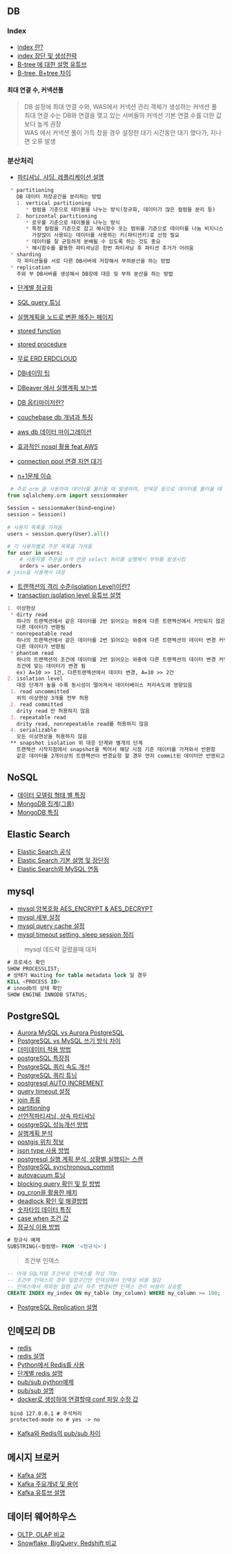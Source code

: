 ## DB

### Index
* [index 란?](https://itholic.github.io/database-index/)
* [index 장단 및 생성전략](https://coding-factory.tistory.com/746)
* [B-tree 에 대한 설명 유튜브](https://youtu.be/bqkcoSm_rCs)
* [B-tree, B+tree 차이](https://ssocoit.tistory.com/217)

#### 최대 연결 수, 커넥션풀
> DB 설정에 최대 연결 수와, WAS에서 커넥션 관리 객체가 생성하는 커넥션 풀  
> 최대 연결 수는 DB와 연결을 맺고 있는 서버들의 커넥션 기본 연결 수를 더한 값보다 높게 권장  
> WAS 에서 커넥션 풀이 가득 찼을 경우 설정한 대기 시간동안 대기 했다가, 지나면 오류 발생  

### 분산처리
* [파티셔닝, 샤딩, 레플리케이션 설명](https://youtu.be/P7LqaEO-nGU)
```markdown
 * partitioning
   DB 데이터 저장공간을 분리하는 방법
   1. vertical partitioning
      * 컬럼을 기준으로 테이블을 나누는 방식(정규화, 데이터가 많은 컬럼을 분리 등)
   2. horizontal partitioning
      * 로우를 기준으로 테이블을 나누는 방식
      * 특정 컬럼을 기준으로 잡고 해시함수 또는 범위를 기준으로 데이터를 나눔 비지니스 모델에서
        가장많이 사용되는 데이터를 사용하는 키(파티션키)로 선정 필요
      * 데이터를 잘 균등하게 분배될 수 있도록 하는 것도 중요
      * 해시함수를 활용한 파티셔닝은 한번 파티셔닝 후 파티션 추가가 어려움
 * sharding
   각 파티션들을 서로 다른 DB서버에 저장해서 부하분산을 하는 방법
 * replication
   주와 부 DB서버를 생성해서 DB장애 대응 및 부하 분산을 하는 방법
```
* [단계별 정규화](https://minimax95.tistory.com/entry/%EC%A0%95%EA%B7%9C%ED%99%94Normalization-%EA%B0%9C%EB%85%90%EA%B3%BC-%EA%B8%B0%EB%B3%B8-%EA%B3%BC%EC%A0%95)
* [SQL query 튜닝](https://cornswrold.tistory.com/87)
* [실행계획을 노드로 변환 해주는 페이지](https://explain.dalibo.com/)

* [stored function](https://youtu.be/I1jjR58Rzic)
* [stored procedure](https://youtu.be/I1jjR58Rzic)
* [무료 ERD ERDCLOUD](https://www.erdcloud.com/)
* [DB네이밍 팁](https://jang8584.tistory.com/35)
* [DBeaver 에서 실행계획 보는법](http://item.gmarket.co.kr/detailview/item.asp?goodscode=2267277866)
* [DB 옵티마이저란?](https://coding-factory.tistory.com/743)
* [couchebase db 개념과 특징](https://azderica.github.io/02-db-nosql-couchbase/)
* [aws db 데이터 마이그레이션](https://aws.amazon.com/ko/dms/)
* [효과적인 nosql 활용 feat AWS](https://www.youtube.com/watch?v=8rEsuvdL17s) 
* [connection pool 연결 지연 대기](https://engineering-skcc.github.io/cloud/tomcat/apache/DB-Pool-For-Event/)
* [n+1문제 이슈](https://fouaaa.blogspot.com/2021/06/n1.html)
```python
 # 주로 orm 을 사용하여 데이터를 불러올 때 발생하며, 반복문 등으로 데이터를 불러올 때 발생
from sqlalchemy.orm import sessionmaker

Session = sessionmaker(bind=engine)
session = Session()
   
# 사용자 목록을 가져옴
users = session.query(User).all()
   
# 각 사용자별로 주문 목록을 가져옴
for user in users:
    # 사용자별 주문을 n개 만큼 select 쿼리를 실행해서 부하를 발생시킴 
    orders = user.orders
# join을 사용해서 대응

```
* [트랜잭션의 격리 수준(isolation Level)이란?](https://nesoy.github.io/articles/2019-05/Database-Transaction-isolation)
* [transaction isolation level 유튜브 설명](https://youtu.be/bLLarZTrebU)
```markdown
1. 이상현상
 * dirty read
   하나의 트랜젝션에서 같은 데이터를 2번 읽어오는 와중에 다른 트랜젝션에서 커밋되지 않은 데이터 변경으로 인해
   다른 데이터가 반환됨
 * nonrepeatable read
   하나의 트랜젝션에서 같은 데이터를 2번 읽어오는 와중에 다른 트랜젝션의 데이터 변경 커밋으로 인해
   다른 데이터가 반환됨
 * phantom read
   하나의 트랜젝션의 조건에 데이터를 2번 읽어오는 와중에 다른 트랜젝션의 데이터 변경 커밋으로 인해
   조건에 맞는 데이터가 변경 됨
   ex) A=10 >> 1건, 다른트랜젝션에서 데이터 변경, A=10 >> 2건
2. isolation level
   대응 단계가 높을 수록 동시성이 떨어져서 데이터베이스 처리속도에 영향있음
 1. read uncommitted
   위의 이상현상 3개를 전부 허용
 2. read committed
   drity read 만 허용하지 않음
 3. repeatable read
   drity read, nonrepeatable read를 허용하지 않음
 4. serializable
   모든 이상현상을 허용하지 않음
 ** snapshot isolation 위 대응 단계와 별개의 단계
   트랜젝션 시작지점에서 snapshot을 찍어서 해당 시점 기준 데이터를 가져와서 반환함
   같은 데이터를 2개이상의 트랜젝션이 변경요청 할 경우 먼저 commit된 데이터만 반영되고, 이후는 반영되지 않음
```

## NoSQL
* [데이터 모델링 형태 별 특징](https://bcho.tistory.com/665)
* [MongoDB 집계(그룹)](https://spidyweb.tistory.com/190)
* [MongoDB 특징](https://inpa.tistory.com/entry/MONGO-%F0%9F%93%9A-%EB%AA%BD%EA%B3%A0%EB%94%94%EB%B9%84-%ED%8A%B9%EC%A7%95-%EB%B9%84%EA%B5%90-%EA%B5%AC%EC%A1%B0-NoSQL#%EC%8B%A0%EB%A2%B0%EC%84%B1reliability)

## Elastic Search
* [Elastic Search 공식](https://www.elastic.co/kr/elasticsearch/)
* [Elastic Search 기본 설명 및 장단점](https://jaemunbro.medium.com/elastic-search-%EA%B8%B0%EC%B4%88-%EC%8A%A4%ED%84%B0%EB%94%94-ff01870094f0)
* [Elastic Search와 MySQL 연동](https://m.blog.naver.com/olpaemi/221644176875)

## mysql
* [mysql 암복호화 AES_ENCRYPT & AES_DECRYPT](https://stricky.tistory.com/330)
* [mysql 세부 설정](https://happist.com/577204/db-%ED%8A%9C%EB%8B%9D%EC%9C%BC%EB%A1%9C-mysql-%EC%B5%9C%EC%A0%81%ED%99%94)
* [mysql query cache 설정](https://jupiny.com/2021/01/10/mysql-query-cache-disadvantage/)
* [mysql timeout setting, sleep session 정리](https://sarc.io/index.php/mariadb/1154-sleep-session)

> mysql 데드락 걸렸을때 대처
```sql
# 프로세스 확인
SHOW PROCESSLIST;
# 상태가 Waiting for table metadata lock 일 경우
KILL <PROCESS ID>
# innodb의 상태 확인
SHOW ENGINE INNODB STATUS;
```

## PostgreSQL

* [Aurora MySQL vs Aurora PostgreSQL](https://techblog.woowahan.com/6550/)
* [PostgreSQL vs MySQL 쓰기 방식 차이](https://velog.io/@zihs0822/PostgreSQL-vs-MySQL-%EB%8D%B0%EC%9D%B4%ED%84%B0-%EC%93%B0%EA%B8%B0-%EB%B0%A9%EC%8B%9D)
* [더미데이터 적용 방법](https://feellikeghandi.tistory.com/17)
* [postgreSQL 특장점](https://codecamp.tistory.com/2)
* [PostgreSQL 쿼리 속도 개선](https://hyperconnect.github.io/2020/08/31/improve-slow-query.html)
* [PostgreSQL 쿼리 튜닝](https://velog.io/@doohyunlm/DB-SQL-%ED%8A%9C%EB%8B%9D)
* [postgresql AUTO INCREMENT](https://aspdotnet.tistory.com/2401)
* [query timeout 설정](https://jojoldu.tistory.com/631)
* [join 종류](https://venova.tistory.com/entry/SQL-PostgreSQL-Join-%EC%97%90-%EB%8C%80%ED%95%B4%EC%84%9C)
* [partitioning](https://hides.tistory.com/1040)
* [선언적파티셔닝, 상속 파티셔닝](https://uiandwe.tistory.com/1318)
* [postgreSQL 성능개선 방법](https://uiandwe.tistory.com/1283)
* [실행계획 분석](https://seungtaek-overflow.tistory.com/5)
* [postgis 위치 정보](https://postgis.net/)
* [json type 사용 방법](https://brownbears.tistory.com/504)
* [postgresql 실행 계획 분석, 상황별 실행되는 스캔](https://seungtaek-overflow.tistory.com/5)
* [PostgreSQL synchronous_commit](http://minsql.com/postgres/PostgreSQL-synchronous_commit-%EA%B0%9C%EB%85%90%EB%8F%84/)
* [autovacuum 튜닝](https://nrise.github.io/posts/postgresql-autovacuum/)
* [blocking query 확인 및 킬 방법](https://aws.amazon.com/ko/premiumsupport/knowledge-center/dms-error-canceling-statement-timeout/)
* [pg_cron을 활용한 배치](https://docs.aws.amazon.com/ko_kr/AmazonRDS/latest/UserGuide/PostgreSQL_pg_cron.html)
* [deadlock 확인 및 해결방법](https://aws.amazon.com/ko/premiumsupport/knowledge-center/rds-aurora-postgresql-query-blocked/)
* [숫자타입 데이터 특징](https://www.devkuma.com/docs/postgresql/%EC%88%AB%EC%9E%90-%ED%98%95%EC%8B%9D-integer-decimal-double-precision-%EB%93%B1/)
* [case when 조건 값](https://mine-it-record.tistory.com/418)
* [정규식 이용 방법](https://iyabong.tistory.com/entry/DB-%EC%A0%95%EA%B7%9C%EC%8B%9D-PostgreSQL-%EC%BD%94%EB%93%9C%ED%92%88%EB%AA%85-%EB%AC%B8%EC%9E%90%EC%97%B4%EC%97%90%EC%84%9C-%EC%BD%94%EB%93%9C-%EC%B6%94%EC%B6%9C%ED%95%98%EA%B8%B0)
```SQL
# 정규식 예제
SUBSTRING(<컬럼명> FROM '<정규식>')
```
> 조건부 인덱스
```sql
-- 아래 SQL처럼 조건부로 인덱스를 작성 가능
-- 조건부 인덱스의 경우 일정구간만 인덱싱해서 인덱싱 비용 절감
-- 인덱스에서 제외된 컬럼 값이 자주 변경되면 인덱스 관리 비용이 상승함
CREATE INDEX my_index ON my_table (my_column) WHERE my_column >= 100;
```
* [PostgreSQL Replication 설명](https://feellikeghandi.tistory.com/18)


## 인메모리 DB
* [redis](https://aws.amazon.com/ko/elasticache/what-is-redis/)
* [redis 설명](https://devlog-wjdrbs96.tistory.com/374)
* [Python에서 Redis를 사용](https://soyoung-new-challenge.tistory.com/117)
* [단계별 redis 설명](https://velog.io/@devsh/Redis-1-Redis%EB%9E%80)
* [pub/sub python예제](https://snowdeer.github.io/python/2021/12/22/python-redis-pubsub-example/)
* [pub/sub 설명](http://redisgate.kr/redis/command/pubsub_intro.php)
* [docker로 생성하여 연결할때 conf 파일 수정 값](https://stackoverflow.com/questions/62162222/redis-connection-refused-between-containers)
```
 bind 127.0.0.1 # 주석처리
 protected-mode no # yes -> no
```
* [Kafka와 Redis의 pub/sub 차이](https://medium.com/frientrip/pub-sub-%EC%9E%98-%EC%95%8C%EA%B3%A0-%EC%93%B0%EC%9E%90-de9dc1b9f739)

## 메시지 브로커
* [Kafka 설명](https://galid1.tistory.com/793)
* [Kafka 주요개념 및 용어](https://ifuwanna.tistory.com/487)
* [Kafka 유튜브 설명](https://youtu.be/0Ssx7jJJADI)

## 데이터 웨어하우스
* [OLTP, OLAP 비교](https://too612.tistory.com/511)
* [Snowflake, BigQuery, Redshift 비교](https://giljae.medium.com/snowflake-bigquery-redshift-%EB%B9%84%EA%B5%90-5c585df450b7)

